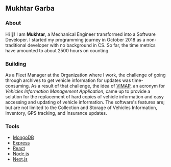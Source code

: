 ## Mukhtar Garba

### About

Hi 👋! I am **Mukhtar**, a Mechanical Engineer transformed into a Software Developer. I started my programming journey in October 2018 as a non-traditional developer with no background in CS. So far, the time metrics have amounted to about 2500 hours on counting.

### Building

As a Fleet Manager at the Organization where I work, the challenge of going through archives to get vehicle information for updates was time-consuming.
As a result of that challenge, the idea of [VIMAP](https://www.vimap.io/), an acronym for _Vehicles Information Management Application,_ came up to provide a solution for the replacement of hard copies of vehicle information and easy accessing and updating of vehicle information. The software's features are; but are not limited to the Collection and Storage of Vehicles Information, Inventory, GPS tracking, and Insurance updates.

### Tools

* [MongoDB](https://www.mongodb.com/)
* [Express](https://expressjs.com/)
* [React](https://reactjs.org/)
* [Node.js](https://nodejs.org/en/)
* [Next.js](https://nextjs.org/)
